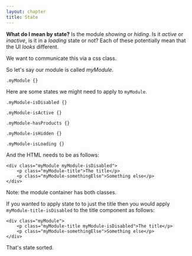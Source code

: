 ```yaml
---
layout: chapter
title: State
---
```


**What do I mean by state?** Is the module *showing* or *hiding*. Is it *active* or *inactive*, is it in a *loading* state or not? Each of these potentially mean that the UI *looks* different.

We want to communicate this via a css class.

So let's say our module is called *myModule*.

	.myModule {}

Here are some states we might need to apply to `myModule`.

	.myModule-isDisabled {}

	.myModule-isActive {}

	.myModule-hasProducts {}

	.myModule-isHidden {}

	.myModule-isLoading {}

And the HTML needs to be as follows:

	<div class="myModule myModule-isDisabled">
		<p class="myModule-title">The title</p>
		<p class="myModule-somethingElse">Something else</p>
	</div>

Note: the module container has both classes.

If you wanted to apply state to to just the title then you would apply `myModule-title-isDisabled` to the title component as follows:

	<div class="myModule">
		<p class="myModule-title myModule-isDisabled">The title</p>
		<p class="myModule-somethingElse">Something else</p>
	</div>

That's state sorted.

